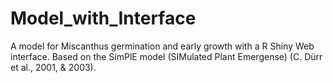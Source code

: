 # Model_with_Interface

A model for Miscanthus germination and early growth with a R Shiny Web interface. Based on the SimPlE model (SIMulated Plant Emergense) (C. Dürr et al., 2001, & 2003).
